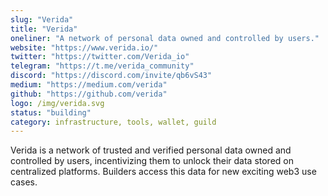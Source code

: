 ```yaml
---
slug: "Verida"
title: "Verida"
oneliner: "A network of personal data owned and controlled by users."
website: "https://www.verida.io/"
twitter: "https://twitter.com/Verida_io"
telegram: "https://t.me/verida_community"
discord: "https://discord.com/invite/qb6vS43"
medium: "https://medium.com/verida"
github: "https://github.com/verida"
logo: /img/verida.svg
status: "building"
category: infrastructure, tools, wallet, guild
---
```


Verida is a network of trusted and verified personal data owned and controlled by users, incentivizing them to unlock their data stored on centralized platforms. Builders access this data for new exciting web3 use cases.
